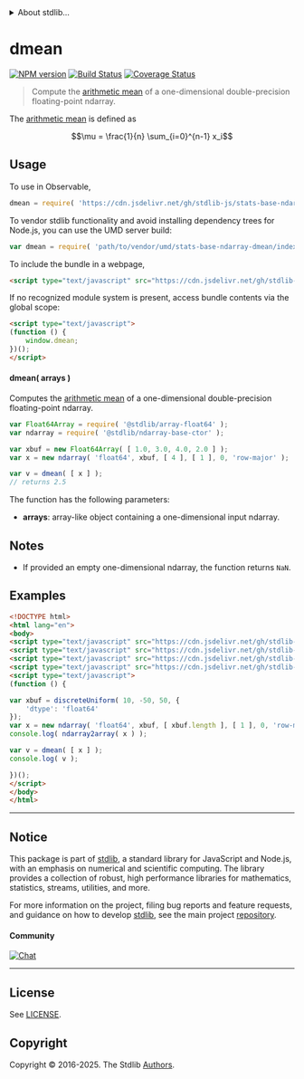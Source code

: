 <!--

@license Apache-2.0

Copyright (c) 2025 The Stdlib Authors.

Licensed under the Apache License, Version 2.0 (the "License");
you may not use this file except in compliance with the License.
You may obtain a copy of the License at

   http://www.apache.org/licenses/LICENSE-2.0

Unless required by applicable law or agreed to in writing, software
distributed under the License is distributed on an "AS IS" BASIS,
WITHOUT WARRANTIES OR CONDITIONS OF ANY KIND, either express or implied.
See the License for the specific language governing permissions and
limitations under the License.

-->


<details>
  <summary>
    About stdlib...
  </summary>
  <p>We believe in a future in which the web is a preferred environment for numerical computation. To help realize this future, we've built stdlib. stdlib is a standard library, with an emphasis on numerical and scientific computation, written in JavaScript (and C) for execution in browsers and in Node.js.</p>
  <p>The library is fully decomposable, being architected in such a way that you can swap out and mix and match APIs and functionality to cater to your exact preferences and use cases.</p>
  <p>When you use stdlib, you can be absolutely certain that you are using the most thorough, rigorous, well-written, studied, documented, tested, measured, and high-quality code out there.</p>
  <p>To join us in bringing numerical computing to the web, get started by checking us out on <a href="https://github.com/stdlib-js/stdlib">GitHub</a>, and please consider <a href="https://opencollective.com/stdlib">financially supporting stdlib</a>. We greatly appreciate your continued support!</p>
</details>

# dmean

[![NPM version][npm-image]][npm-url] [![Build Status][test-image]][test-url] [![Coverage Status][coverage-image]][coverage-url] <!-- [![dependencies][dependencies-image]][dependencies-url] -->

> Compute the [arithmetic mean][arithmetic-mean] of a one-dimensional double-precision floating-point ndarray.

<section class="intro">

The [arithmetic mean][arithmetic-mean] is defined as

<!-- <equation class="equation" label="eq:arithmetic_mean" align="center" raw="\mu = \frac{1}{n} \sum_{i=0}^{n-1} x_i" alt="Equation for the arithmetic mean."> -->

```math
\mu = \frac{1}{n} \sum_{i=0}^{n-1} x_i
```

<!-- <div class="equation" align="center" data-raw-text="\mu = \frac{1}{n} \sum_{i=0}^{n-1} x_i" data-equation="eq:arithmetic_mean">
    <img src="https://cdn.jsdelivr.net/gh/stdlib-js/stdlib@42d8f64d805113ab899c79c7c39d6c6bac7fe25c/lib/node_modules/@stdlib/stats/base/ndarray/mean/docs/img/equation_arithmetic_mean.svg" alt="Equation for the arithmetic mean.">
    <br>
</div> -->

<!-- </equation> -->

</section>

<!-- /.intro -->



<section class="usage">

## Usage

To use in Observable,

```javascript
dmean = require( 'https://cdn.jsdelivr.net/gh/stdlib-js/stats-base-ndarray-dmean@umd/browser.js' )
```

To vendor stdlib functionality and avoid installing dependency trees for Node.js, you can use the UMD server build:

```javascript
var dmean = require( 'path/to/vendor/umd/stats-base-ndarray-dmean/index.js' )
```

To include the bundle in a webpage,

```html
<script type="text/javascript" src="https://cdn.jsdelivr.net/gh/stdlib-js/stats-base-ndarray-dmean@umd/browser.js"></script>
```

If no recognized module system is present, access bundle contents via the global scope:

```html
<script type="text/javascript">
(function () {
    window.dmean;
})();
</script>
```

#### dmean( arrays )

Computes the [arithmetic mean][arithmetic-mean] of a one-dimensional double-precision floating-point ndarray.

```javascript
var Float64Array = require( '@stdlib/array-float64' );
var ndarray = require( '@stdlib/ndarray-base-ctor' );

var xbuf = new Float64Array( [ 1.0, 3.0, 4.0, 2.0 ] );
var x = new ndarray( 'float64', xbuf, [ 4 ], [ 1 ], 0, 'row-major' );

var v = dmean( [ x ] );
// returns 2.5
```

The function has the following parameters:

-   **arrays**: array-like object containing a one-dimensional input ndarray.

</section>

<!-- /.usage -->

<section class="notes">

## Notes

-   If provided an empty one-dimensional ndarray, the function returns `NaN`.

</section>

<!-- /.notes -->

<section class="examples">

## Examples

<!-- eslint no-undef: "error" -->

```html
<!DOCTYPE html>
<html lang="en">
<body>
<script type="text/javascript" src="https://cdn.jsdelivr.net/gh/stdlib-js/random-array-discrete-uniform@umd/browser.js"></script>
<script type="text/javascript" src="https://cdn.jsdelivr.net/gh/stdlib-js/ndarray-base-ctor@umd/browser.js"></script>
<script type="text/javascript" src="https://cdn.jsdelivr.net/gh/stdlib-js/ndarray-to-array@umd/browser.js"></script>
<script type="text/javascript" src="https://cdn.jsdelivr.net/gh/stdlib-js/stats-base-ndarray-dmean@umd/browser.js"></script>
<script type="text/javascript">
(function () {

var xbuf = discreteUniform( 10, -50, 50, {
    'dtype': 'float64'
});
var x = new ndarray( 'float64', xbuf, [ xbuf.length ], [ 1 ], 0, 'row-major' );
console.log( ndarray2array( x ) );

var v = dmean( [ x ] );
console.log( v );

})();
</script>
</body>
</html>
```

</section>

<!-- /.examples -->

<!-- Section for related `stdlib` packages. Do not manually edit this section, as it is automatically populated. -->

<section class="related">

</section>

<!-- /.related -->

<!-- Section for all links. Make sure to keep an empty line after the `section` element and another before the `/section` close. -->


<section class="main-repo" >

* * *

## Notice

This package is part of [stdlib][stdlib], a standard library for JavaScript and Node.js, with an emphasis on numerical and scientific computing. The library provides a collection of robust, high performance libraries for mathematics, statistics, streams, utilities, and more.

For more information on the project, filing bug reports and feature requests, and guidance on how to develop [stdlib][stdlib], see the main project [repository][stdlib].

#### Community

[![Chat][chat-image]][chat-url]

---

## License

See [LICENSE][stdlib-license].


## Copyright

Copyright &copy; 2016-2025. The Stdlib [Authors][stdlib-authors].

</section>

<!-- /.stdlib -->

<!-- Section for all links. Make sure to keep an empty line after the `section` element and another before the `/section` close. -->

<section class="links">

[npm-image]: http://img.shields.io/npm/v/@stdlib/stats-base-ndarray-dmean.svg
[npm-url]: https://npmjs.org/package/@stdlib/stats-base-ndarray-dmean

[test-image]: https://github.com/stdlib-js/stats-base-ndarray-dmean/actions/workflows/test.yml/badge.svg?branch=main
[test-url]: https://github.com/stdlib-js/stats-base-ndarray-dmean/actions/workflows/test.yml?query=branch:main

[coverage-image]: https://img.shields.io/codecov/c/github/stdlib-js/stats-base-ndarray-dmean/main.svg
[coverage-url]: https://codecov.io/github/stdlib-js/stats-base-ndarray-dmean?branch=main

<!--

[dependencies-image]: https://img.shields.io/david/stdlib-js/stats-base-ndarray-dmean.svg
[dependencies-url]: https://david-dm.org/stdlib-js/stats-base-ndarray-dmean/main

-->

[chat-image]: https://img.shields.io/gitter/room/stdlib-js/stdlib.svg
[chat-url]: https://app.gitter.im/#/room/#stdlib-js_stdlib:gitter.im

[stdlib]: https://github.com/stdlib-js/stdlib

[stdlib-authors]: https://github.com/stdlib-js/stdlib/graphs/contributors

[umd]: https://github.com/umdjs/umd
[es-module]: https://developer.mozilla.org/en-US/docs/Web/JavaScript/Guide/Modules

[deno-url]: https://github.com/stdlib-js/stats-base-ndarray-dmean/tree/deno
[deno-readme]: https://github.com/stdlib-js/stats-base-ndarray-dmean/blob/deno/README.md
[umd-url]: https://github.com/stdlib-js/stats-base-ndarray-dmean/tree/umd
[umd-readme]: https://github.com/stdlib-js/stats-base-ndarray-dmean/blob/umd/README.md
[esm-url]: https://github.com/stdlib-js/stats-base-ndarray-dmean/tree/esm
[esm-readme]: https://github.com/stdlib-js/stats-base-ndarray-dmean/blob/esm/README.md
[branches-url]: https://github.com/stdlib-js/stats-base-ndarray-dmean/blob/main/branches.md

[stdlib-license]: https://raw.githubusercontent.com/stdlib-js/stats-base-ndarray-dmean/main/LICENSE

[arithmetic-mean]: https://en.wikipedia.org/wiki/Arithmetic_mean

</section>

<!-- /.links -->
